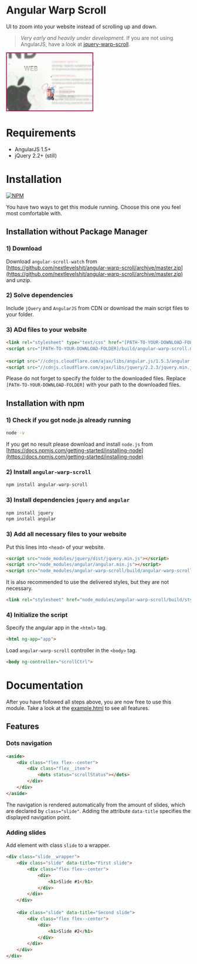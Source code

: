 # Angular Warp Scroll
UI to zoom into your website instead of scrolling up and down. 

> *Very early and heavily under development.* If you are not using AngularJS, have a look at [jquery-warp-scroll](https://github.com/nextlevelshit/jquery-warp-scroll).


<img src="https://raw.githubusercontent.com/nextlevelshit/angular-warp-scroll/master/preview.gif" alt="Preview" />


# Requirements

- AngularJS 1.5+
- jQuery 2.2+ (still)

# Installation 

[![NPM](https://nodei.co/npm/angular-warp-scroll.png?downloads=true)](https://nodei.co/npm/angular-warp-scroll/)

You have two ways to get this module running. Choose this one you feel most comfortable with.

## Installation without Package Manager

### 1) Download

Download `angular-scroll-watch` from [https://github.com/nextlevelshit/angular-warp-scroll/archive/master.zip](https://github.com/nextlevelshit/angular-warp-scroll/archive/master.zip) and unzip.

### 2) Solve dependencies

Include `jQuery` and `AngularJS` from CDN or download the main script files to your folder.

### 3) ADd files to your website

```html
<link rel="stylesheet" type="text/css" href="[PATH-TO-YOUR-DOWNLOAD-FOLDER]/build/styles.min.css">
<script src="[PATH-TO-YOUR-DOWNLOAD-FOLDER]/build/angular-warp-scroll.min.js"></script>

<script src="//cdnjs.cloudflare.com/ajax/libs/angular.js/1.5.3/angular.min.js"></script>
<script src="//cdnjs.cloudflare.com/ajax/libs/jquery/2.2.3/jquery.min.js"></script>

```

Please do not forget to specify the folder to the downloaded files. Replace `[PATH-TO-YOUR-DOWNLOAD-FOLDER]` with your path to the downloaded files.


## Installation with npm

### 1) Check if you got node.js already running

```sh
node -v
```

If you get no result please download and install `node.js` from [https://docs.npmjs.com/getting-started/installing-node](https://docs.npmjs.com/getting-started/installing-node)

### 2) Install `angular-warp-scroll`

```sh
npm install angular-warp-scroll
```

### 3) Install dependencies `jquery` and `angular`

```sh
npm install jquery
npm install angular
```

### 3) Add all necessary files to your website

Put this lines into `<head>` of your website.

```html
<script src="node_modules/jquery/dist/jquery.min.js"></script>
<script src="node_modules/angular/angular.min.js"></script>
<script src="node_modules/angular-warp-scroll/build/angular-warp-scroll.min.js"></script>
```

It is also  recommended to use the delivered styles, but they are not necessary.

```html
<link rel="stylesheet" href="node_modules/angular-warp-scroll/build/styles.min.css">
```

### 4) Initialize the script

Specify the angular app in the `<html>` tag.

```html
<html ng-app="app">
```

Load `angular-warp-scroll` controller in the `<body>` tag.

```html
<body ng-controller="scrollCtrl">
```


# Documentation

After you have followed all steps above, you are now free to use this module. Take a look at the [example.html](https://github.com/nextlevelshit/angular-warp-scroll/blob/master/example.html) to see all features.

## Features

### Dots navigation

```html
<aside>
    <div class="flex flex--center">
        <div class="flex__item">
            <dots status="scrollStatus"></dots>
        </div>
    </div>
</aside>
```

The navigation is rendered automatically from the amount of slides, which are declared by `class="slide"`.
Adding the attribute `data-title` specifies the displayed navigation point.

### Adding slides

Add element with class `slide` to a wrapper.

```html
<div class="slide__wrapper">
    <div class="slide" data-title="First slide">
        <div class="flex flex--center">
            <div>
                <h1>Slide #1</h1>
            </div>
        </div>
    </div>

    <div class="slide" data-title="Second slide">
        <div class="flex flex--center">
            <div>
                <h1>Slide #2</h1>
            </div>
        </div>
    </div>
</div>
```

